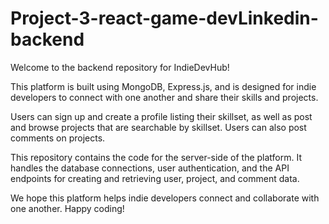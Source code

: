 # Project-3-react-game-devLinkedin-backend
Welcome to the backend repository for IndieDevHub!

This platform is built using MongoDB, Express.js, and is designed for indie developers to connect with one another and share their skills and projects.

Users can sign up and create a profile listing their skillset, as well as post and browse projects that are searchable by skillset.
Users can also post comments on projects.

This repository contains the code for the server-side of the platform. It handles the database connections, user authentication, and the API endpoints for creating and retrieving user, project, and comment data.

We hope this platform helps indie developers connect and collaborate with one another. Happy coding!

